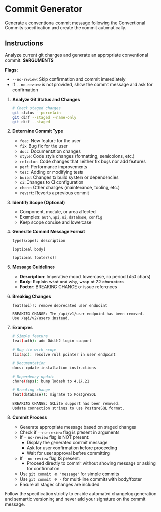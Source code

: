 # Commit Generator

Generate a conventional commit message following the Conventional Commits specification and create the commit automatically.

## Instructions

Analyze current git changes and generate an appropriate conventional commit: **$ARGUMENTS**

**Flags:**
- `--no-review`: Skip confirmation and commit immediately
- If `--no-review` is not provided, show the commit message and ask for confirmation

1. **Analyze Git Status and Changes**
   ```bash
   # Check staged changes
   git status --porcelain
   git diff --staged --name-only
   git diff --staged
   ```

2. **Determine Commit Type**
   - `feat`: New feature for the user
   - `fix`: Bug fix for the user
   - `docs`: Documentation changes
   - `style`: Code style changes (formatting, semicolons, etc.)
   - `refactor`: Code changes that neither fix bugs nor add features
   - `perf`: Performance improvements
   - `test`: Adding or modifying tests
   - `build`: Changes to build system or dependencies
   - `ci`: Changes to CI configuration
   - `chore`: Other changes (maintenance, tooling, etc.)
   - `revert`: Reverts a previous commit

3. **Identify Scope (Optional)**
   - Component, module, or area affected
   - Examples: `auth`, `api`, `ui`, `database`, `config`
   - Keep scope concise and lowercase

4. **Generate Commit Message Format**
   ```
   type(scope): description
   
   [optional body]
   
   [optional footer(s)]
   ```

5. **Message Guidelines**
   - **Description**: Imperative mood, lowercase, no period (≤50 chars)
   - **Body**: Explain what and why, wrap at 72 characters
   - **Footer**: BREAKING CHANGE or issue references

6. **Breaking Changes**
   ```
   feat(api)!: remove deprecated user endpoint
   
   BREAKING CHANGE: The /api/v1/user endpoint has been removed.
   Use /api/v2/users instead.
   ```

7. **Examples**
   ```bash
   # Simple feature
   feat(auth): add OAuth2 login support
   
   # Bug fix with scope
   fix(api): resolve null pointer in user endpoint
   
   # Documentation
   docs: update installation instructions
   
   # Dependency update
   chore(deps): bump lodash to 4.17.21
   
   # Breaking change
   feat(database)!: migrate to PostgreSQL
   
   BREAKING CHANGE: SQLite support has been removed.
   Update connection strings to use PostgreSQL format.
   ```

8. **Commit Process**
   - Generate appropriate message based on staged changes
   - Check if `--no-review` flag is present in arguments
   - If `--no-review` flag is NOT present:
     - Display the generated commit message
     - Ask for user confirmation before proceeding
     - Wait for user approval before committing
   - If `--no-review` flag IS present:
     - Proceed directly to commit without showing message or asking for confirmation
   - Use `git commit -m "message"` for simple commits
   - Use `git commit -F -` for multi-line commits with body/footer
   - Ensure all staged changes are included

Follow the specification strictly to enable automated changelog generation and semantic versioning and never add your signature on the commit message.
